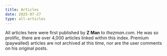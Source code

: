 ```yaml
---
title: Articles
date: 2025-07-27
type: all-articles
---
```


All articles here were first published by **Z Man** to *thezman.com*. He was so prolific, there are over 4,000 articles linked within this index. Premium (paywalled) articles are not archived at this time, nor are the user comments on his original posts.
